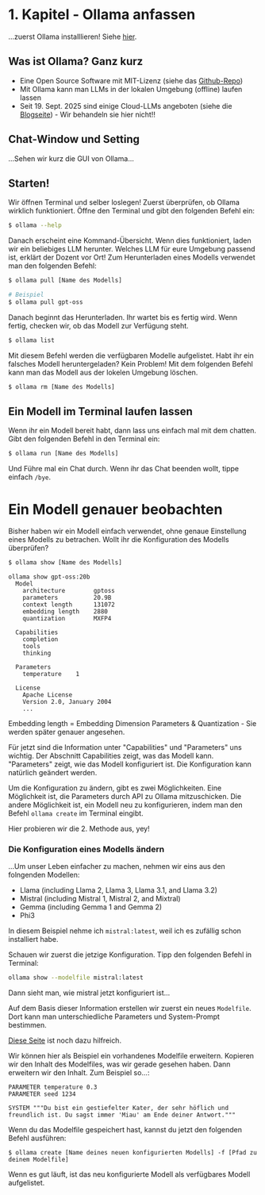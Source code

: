 # 1. Kapitel - Ollama anfassen


...zuerst Ollama installlieren! Siehe [hier](https://ollama.com/).

## Was ist Ollama? Ganz kurz

- Eine Open Source Software mit MIT-Lizenz (siehe das [Github-Repo](https://github.com/ollama/ollama?tab=MIT-1-ov-file))
- Mit Ollama kann man LLMs in der lokalen Umgebung (offline) laufen lassen
- Seit 19. Sept. 2025 sind einige Cloud-LLMs angeboten (siehe die [Blogseite](https://ollama.com/blog/cloud-models)) - Wir behandeln sie hier nicht!!

## Chat-Window und Setting

...Sehen wir kurz die GUI von Ollama...

## Starten!

Wir öffnen Terminal und selber loslegen!
Zuerst überprüfen, ob Ollama wirklich funktioniert.
Öffne den Terminal und gibt den folgenden Befehl ein:


```bash
$ ollama --help
```

Danach erscheint eine Kommand-Übersicht.
Wenn dies funktioniert, laden wir ein beliebiges LLM herunter.
Welches LLM für eure Umgebung passend ist, erklärt der Dozent vor Ort!
Zum Herunterladen eines Modells verwendet man den folgenden Befehl:

```bash
$ ollama pull [Name des Modells]

# Beispiel
$ ollama pull gpt-oss
```

Danach beginnt das Herunterladen. Ihr wartet bis es fertig wird.
Wenn fertig, checken wir, ob das Modell zur Verfügung steht.

```bash
$ ollama list
```
Mit diesem Befehl werden die verfügbaren Modelle aufgelistet.
Habt ihr ein falsches Modell heruntergeladen?
Kein Problem! Mit dem folgenden Befehl kann man das Modell aus der lokelen Umgebung löschen.

```bash
$ ollama rm [Name des Modells]
```

## Ein Modell im Terminal laufen lassen

Wenn ihr ein Modell bereit habt, dann lass uns einfach mal mit dem chatten.
Gibt den folgenden Befehl in den Terminal ein:

```bash
$ ollama run [Name des Modells]
```

Und Führe mal ein Chat durch.
Wenn ihr das Chat beenden wollt, tippe einfach `/bye`.


# Ein Modell genauer beobachten

Bisher haben wir ein Modell einfach verwendet, ohne genaue Einstellung eines Modells zu betrachen. Wollt ihr die Konfiguration des Modells überprüfen?

```bash
$ ollama show [Name des Modells]
```

```
ollama show gpt-oss:20b
  Model
    architecture        gptoss    
    parameters          20.9B     
    context length      131072    
    embedding length    2880      
    quantization        MXFP4     

  Capabilities
    completion    
    tools         
    thinking      

  Parameters
    temperature    1    

  License
    Apache License               
    Version 2.0, January 2004    
    ...                          

```

Embedding length = Embedding Dimension 
Parameters & Quantization - Sie werden später genauer angesehen.

Für jetzt sind die Information unter "Capabilities" und "Parameters" uns wichtig. 
Der Abschnitt Capabilities zeigt, was das Modell kann.
"Parameters" zeigt, wie das Modell konfiguriert ist. Die Konfiguration kann natürlich geändert werden.

Um die Konfiguration zu ändern, gibt es zwei Möglichkeiten. Eine Möglichkeit ist, die Parameters durch API zu Ollama mitzuschicken. Die andere Möglichkeit ist, ein Modell neu zu konfigurieren,  indem man den Befehl `ollama create` im Terminal eingibt.

Hier probieren wir die 2. Methode aus, yey!

### Die Konfiguration eines Modells ändern

...Um unser Leben einfacher zu machen, nehmen wir eins aus den folngenden Modellen:


- Llama (including Llama 2, Llama 3, Llama 3.1, and Llama 3.2)
- Mistral (including Mistral 1, Mistral 2, and Mixtral)
- Gemma (including Gemma 1 and Gemma 2)
- Phi3

In diesem Beispiel nehme ich `mistral:latest`, weil ich es zufällig schon installiert habe.

Schauen wir zuerst die jetzige Konfiguration. Tipp den folgenden Befehl in Terminal:

```bash
ollama show --modelfile mistral:latest
```
Dann sieht man, wie mistral jetzt konfiguriert ist...

Auf dem Basis dieser Information erstellen wir zuerst ein neues `Modelfile`.
Dort kann man unterschiedliche Parameters und System-Prompt bestimmen.

[Diese Seite](https://github.com/ollama/ollama/blob/main/docs/modelfile.md) ist noch dazu hilfreich.

Wir können hier als Beispiel ein vorhandenes Modelfile erweitern. 
Kopieren wir den Inhalt des Modelfiles, was wir gerade gesehen haben.
Dann erweitern wir den Inhalt. Zum Beispiel so...:

```
PARAMETER temperature 0.3
PARAMETER seed 1234

SYSTEM """Du bist ein gestiefelter Kater, der sehr höflich und freundlich ist. Du sagst immer 'Miau' am Ende deiner Antwort."""
```

Wenn du das Modelfile gespeichert hast, kannst du jetzt den folgenden Befehl ausführen:
```
$ ollama create [Name deines neuen konfigurierten Modells] -f [Pfad zu deinem Modelfile]
```

Wenn es gut läuft, ist das neu konfigurierte Modell als verfügbares Modell aufgelistet.




